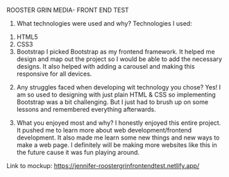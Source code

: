 ROOSTER GRIN MEDIA- FRONT END TEST









1. What technologies were used and why?
   Technologies I used:

1) HTML5
2) CSS3
3) Bootstrap
   I picked Bootstrap as my frontend framework. It helped me design and map out the project so I would be able to add the necessary designs. It also helped with adding a carousel and making this responsive for all devices.

2. Any struggles faced when developing wit technology you chose?
   Yes! I am so used to designing with just plain HTML & CSS so implementing Bootstrap was a bit challenging. But I just had to brush up on some lessons and remembered everything afterwards.

3. What you enjoyed most and why?
   I honestly enjoyed this entire project. It pushed me to learn more about web development/frontend development. It also made me learn some new things and new ways to make a web page. I definitely will be making more websites like this in the future cause it was fun playing around.

 
Link to mockup: https://jennifer-roostergrinfrontendtest.netlify.app/
